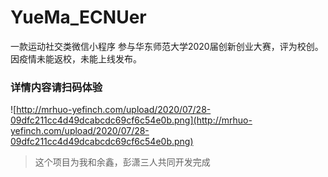 # YueMa_ECNUer
一款运动社交类微信小程序
参与华东师范大学2020届创新创业大赛，评为校创。因疫情未能返校，未能上线发布。

### 详情内容请扫码体验
![http://mrhuo-yefinch.com/upload/2020/07/28-09dfc211cc4d49dcabcdc69cf6c54e0b.png](http://mrhuo-yefinch.com/upload/2020/07/28-09dfc211cc4d49dcabcdc69cf6c54e0b.png)

> 这个项目为我和余鑫，彭潇三人共同开发完成

